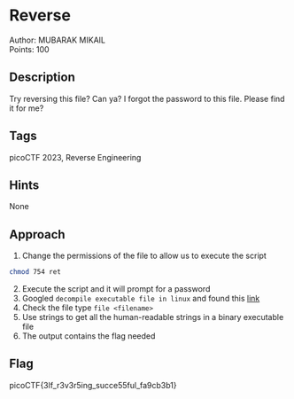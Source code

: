# Reverse

Author: MUBARAK MIKAIL<br>
Points: 100

## Description
Try reversing this file? Can ya?
I forgot the password to this file. Please find it for me?

## Tags
picoCTF 2023, Reverse Engineering

## Hints
None

## Approach
1. Change the permissions of the file to allow us to execute the script

```bash
chmod 754 ret
```
2. Execute the script and it will prompt for a password
3. Googled `decompile executable file in linux` and found this [link](https://www.codementor.io/@packt/reverse-engineering-a-linux-executable-hello-world-rjceryk5d)
4. Check the file type `file <filename>`
5. Use strings to get all the human-readable strings in a binary executable file
6. The output contains the flag needed

## Flag
picoCTF{3lf_r3v3r5ing_succe55ful_fa9cb3b1}